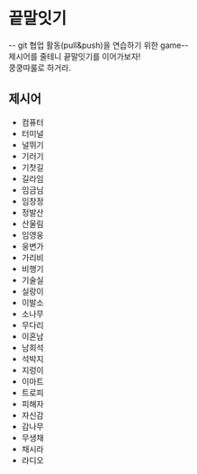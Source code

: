 # 끝말잇기

-- git 협업 활동(pull&push)을 연습하기 위한 game-- <br/>
제시어를 줄테니 끝말잇기를 이어가보자! <br/>
쿵쿵따룰로 하거라.

## 제시어

- 컴퓨터
- 터미널
- 널뛰기
- 기러기
- 기찻길
- 길라임
- 임금님
- 임창정
- 정발산
- 산울림
- 임영웅
- 웅변가
- 가리비
- 비행기
- 기술실
- 실랑이
- 이발소
- 소나무
- 무다리
- 이혼남
- 남희석
- 석박지
- 지렁이
- 이마트
- 트로피
- 피해자
- 자신감
- 감나무
- 무생채
- 채시라
- 라디오
